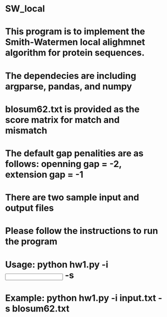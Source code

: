 # SW_local

# This program is to implement the Smith-Watermen local alighmnet algorithm for protein sequences.

# The dependecies are including argparse, pandas, and numpy

# blosum62.txt is provided as the score matrix for match and mismatch

# The default gap penalities are as follows: openning gap = -2, extension gap = -1

# There are two sample input and output files 

# Please follow the instructions to run the program

# Usage: python hw1.py -i <input file> -s <score file>
# Example: python hw1.py -i input.txt -s blosum62.txt
  
